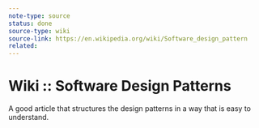 ```yaml
---
note-type: source
status: done
source-type: wiki
source-link: https://en.wikipedia.org/wiki/Software_design_pattern
related:
---
```


# Wiki :: Software Design Patterns

A good article that structures the design patterns in a way that is easy to
understand.
